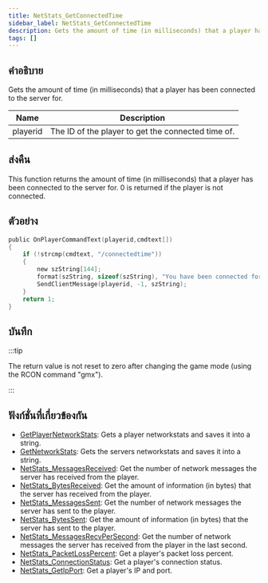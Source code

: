```yaml
---
title: NetStats_GetConnectedTime
sidebar_label: NetStats_GetConnectedTime
description: Gets the amount of time (in milliseconds) that a player has been connected to the server for.
tags: []
---
```


## คำอธิบาย

Gets the amount of time (in milliseconds) that a player has been connected to the server for.

| Name     | Description                                        |
| -------- | -------------------------------------------------- |
| playerid | The ID of the player to get the connected time of. |

## ส่งคืน

This function returns the amount of time (in milliseconds) that a player has been connected to the server for. 0 is returned if the player is not connected.

## ตัวอย่าง

```c
public OnPlayerCommandText(playerid,cmdtext[])
{
    if (!strcmp(cmdtext, "/connectedtime"))
    {
        new szString[144];
        format(szString, sizeof(szString), "You have been connected for %i milliseconds.", NetStats_GetConnectedTime(playerid));
        SendClientMessage(playerid, -1, szString);
    }
    return 1;
}
```

## บันทึก

:::tip

The return value is not reset to zero after changing the game mode (using the RCON command "gmx").

:::

## ฟังก์ชั่นที่เกี่ยวข้องกัน

- [GetPlayerNetworkStats](GetPlayerNetworkStats): Gets a player networkstats and saves it into a string.
- [GetNetworkStats](GetNetworkStats): Gets the servers networkstats and saves it into a string.
- [NetStats_MessagesReceived](NetStats_MessagesReceived): Get the number of network messages the server has received from the player.
- [NetStats_BytesReceived](NetStats_BytesReceived): Get the amount of information (in bytes) that the server has received from the player.
- [NetStats_MessagesSent](NetStats_MessagesSent): Get the number of network messages the server has sent to the player.
- [NetStats_BytesSent](NetStats_BytesSent): Get the amount of information (in bytes) that the server has sent to the player.
- [NetStats_MessagesRecvPerSecond](NetStats_MessagesRecvPerSecond): Get the number of network messages the server has received from the player in the last second.
- [NetStats_PacketLossPercent](NetStats_PacketLossPercent): Get a player's packet loss percent.
- [NetStats_ConnectionStatus](NetStats_ConnectionStatus): Get a player's connection status.
- [NetStats_GetIpPort](NetStats_GetIpPort): Get a player's IP and port.
